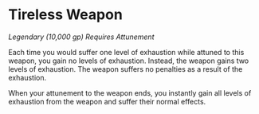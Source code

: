 # Tireless Weapon

*Legendary (10,000 gp)* *Requires Attunement*

Each time you would suffer one level of exhaustion while attuned to this weapon, you gain no levels of exhaustion. Instead, the weapon gains two levels of exhaustion. The weapon suffers no penalties as a result of the exhaustion.

When your attunement to the weapon ends, you instantly gain all levels of exhaustion from the weapon and suffer their normal effects.